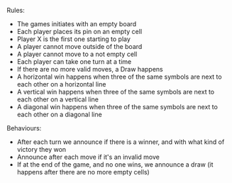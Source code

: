 Rules:

- The games initiates with an empty board
- Each player places its pin on an empty cell
- Player X is the first one starting to play
- A player cannot move outside of the board
- A player cannot move to a not empty cell
- Each player can take one turn at a time
- If there are no more valid moves, a Draw happens
- A horizontal win happens when three of the same symbols are next to each other on a horizontal line
- A vertical win happens when three of the same symbols are next to each other on a vertical line
- A diagonal win happens when three of the same symbols are next to each other on a diagonal line

Behaviours:

- After each turn we announce if there is a winner, and with what kind of victory they won
- Announce after each move if it's an invalid move
- If at the end of the game, and no one wins, we announce a draw (it happens after there are no more empty cells)
